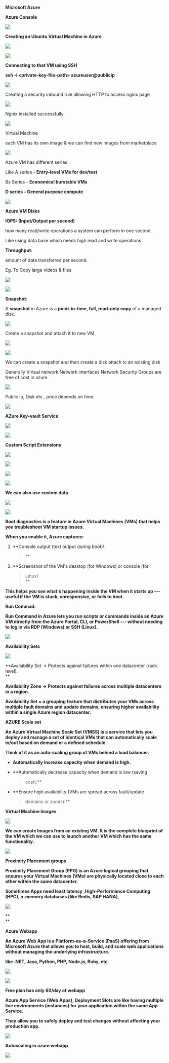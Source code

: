 **Microsoft Azure**

**Azure Console**

![](images/media/image7.png)

**Creating an Ubuntu Virtual Machine in Azure**

![](images/media/image32.png)

![](images/media/image15.png)

**Connecting to that VM using SSH**

**ssh -i \<private-key-file-path\> azureuser@publicip**

![](images/media/image2.png)

Creating a security inbound rule allowing HTTP to access nginx page

![](images/media/image20.png)

Ngnix installed successfully

![](images/media/image26.png)

Virtual Machine

each VM has its own image & we can find new images from marketplace

![](images/media/image29.png)

Azure VM has different series

Like A series - **Entry-level VMs for dev/test**

Bs Series - **Economical burstable VMs**

**D series - General purpose compute**

![](images/media/image16.png)

**Azure VM Disks**

**IOPS: (Input/Output per second)**

how many read/write operations a system can perform in one second.

Like using data base which needs high read and write operations

**Throughput**:

amount of data transferred per second.

Eg. To Copy large videos & files

![](images/media/image17.png)

![](images/media/image9.png)

**Snapshot:**

A **snapshot** in Azure is a **point-in-time, full, read-only copy** of
a managed disk.

![](images/media/image12.png)

Create a snapshot and attach it to new VM

![](images/media/image4.png)

![](images/media/image22.png)

We can create a snapshot and then create a disk attach to an existing
disk

Generally Virtual network,Network interfaces Network Security Groups are
free of cost in azure

![](images/media/image31.png)

Public ip, Disk etc.. price depends on time.

![](images/media/image24.png)

**AZure Key-vault Service**

![](images/media/image11.png)

![](images/media/image6.png)

**Custom Script Extensions**

![](images/media/image8.png)

![](images/media/image3.png)

![](images/media/image30.png)

![](images/media/image28.png)

**We can also use custom data**

![](images/media/image10.png)

![](images/media/image5.png)

**Boot diagnostics is a feature in Azure Virtual Machines (VMs) that
helps you troubleshoot VM startup issues.**

**When you enable it, Azure captures:**

1.  **Console output (text output during boot)\
    > **

2.  **Screenshot of the VM's desktop (for Windows) or console (for
    > Linux)\
    > **

**This helps you see what's happening inside the VM when it starts up
--- useful if the VM is stuck, unresponsive, or fails to boot.**

**Run Commad:**

**Run Command in Azure lets you run scripts or commands inside an Azure
VM directly from the Azure Portal, CLI, or PowerShell --- without
needing to log in via RDP (Windows) or SSH (Linux).**

![](images/media/image23.png)

**Availability Sets**

![](images/media/image18.png)

**Availability Set → Protects against failures within one datacenter
(rack-level).\
**

**Availability Zone → Protects against failures across multiple
datacenters in a region.**

**Availability Set = a grouping feature that distributes your VMs across
multiple fault domains and update domains, ensuring higher availability
within a single Azure region datacenter.**

**AZURE Scale set**

**An Azure Virtual Machine Scale Set (VMSS) is a service that lets you
deploy and manage a set of identical VMs that can automatically scale
in/out based on demand or a defined schedule.**

**Think of it as an auto-scaling group of VMs behind a load balancer.**

-   **Automatically increase capacity when demand is high.**

-   **Automatically decrease capacity when demand is low (saving
    > cost).**

-   **Ensure high availability (VMs are spread across fault/update
    > domains or zones).**

**Virtual Machine Images**

![](images/media/image13.png)

**We can create Images from an existing VM. It is the complete blueprint
of the VM which we can use to launch another VM which has the same
functionality.**

![](images/media/image1.png)

**Proximity Placement groups**

**Proximity Placement Group (PPG) is an Azure logical grouping that
ensures your Virtual Machines (VMs) are physically located close to each
other within the same datacenter.**

**Sometimes Apps need least latency ,High-Performance Computing (HPC),
n-memory databases (like Redis, SAP HANA),**

![](images/media/image21.png)

**\
**

**Azure Webapp**

**An Azure Web App is a Platform-as-a-Service (PaaS) offering from
Microsoft Azure that allows you to host, build, and scale web
applications without managing the underlying infrastructure.**

**like .NET, Java, Python, PHP, Node.js, Ruby, etc.**

![](images/media/image19.png)

![](images/media/image25.png)

**Free plan has only 60/day of webapp**

**Azure App Service (Web Apps), Deployment Slots are like having
multiple live environments (instances) for your application within the
same App Service.**

**They allow you to safely deploy and test changes without affecting
your production app.**

![](images/media/image14.png)

**Autoscaling in azure webapp**

![](images/media/image27.png)
